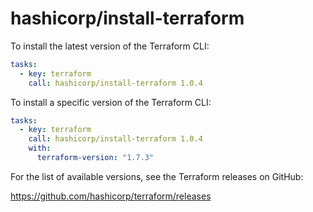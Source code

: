 # hashicorp/install-terraform

To install the latest version of the Terraform CLI:

```yaml
tasks:
  - key: terraform
    call: hashicorp/install-terraform 1.0.4
```

To install a specific version of the Terraform CLI:

```yaml
tasks:
  - key: terraform
    call: hashicorp/install-terraform 1.0.4
    with:
      terraform-version: "1.7.3"
```

For the list of available versions, see the Terraform releases on GitHub:

https://github.com/hashicorp/terraform/releases
